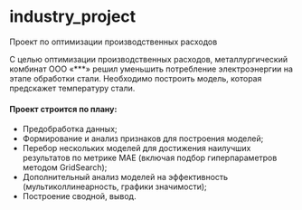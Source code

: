 # industry_project
Проект по оптимизации производственных расходов

С целью оптимизации производственных расходов, металлургический комбинат ООО «***» решил уменьшить потребление электроэнергии на этапе обработки стали. Необходимо построить модель, которая предскажет температуру стали. 
#### Проект строится по плану:
* Предобработка данных;
* Формирование и анализ признаков для построения моделей;
* Перебор нескольких моделей для достижения наилучших результатов по метрике MAE (включая подбор гиперпараметров методом GridSearch);
* Дополнительный анализ моделей на эффективность (мультиколлинеарность, графики значимости);
* Построение сводной, вывод.
